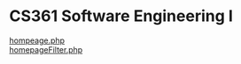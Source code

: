 CS361 Software Engineering I
=====
<a href ="http://web.engr.oregonstate.edu/~phommata/cs361/homepage.php">hompeage.php</a></br>
<a href ="http://web.engr.oregonstate.edu/~phommata/cs361/homepageFilter.php">homepageFilter.php</a>

